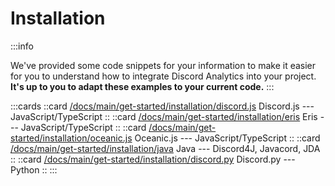 # Installation

:::info

We've provided some code snippets for your information to make it easier for you to understand how to integrate Discord Analytics into your project.
**It's up to you to adapt these examples to your current code.**
:::

:::cards
::card [/docs/main/get-started/installation/discord.js](https://i.imgur.com/WiVzrys.png) Discord.js --- JavaScript/TypeScript ::
::card [/docs/main/get-started/installation/eris](https://i.imgur.com/10WtUMU.png) Eris --- JavaScript/TypeScript ::
::card [/docs/main/get-started/installation/oceanic.js](https://i.imgur.com/LODQ0vh.png) Oceanic.js --- JavaScript/TypeScript ::
::card [/docs/main/get-started/installation/java](https://i.imgur.com/O0XXIbz.png) Java --- Discord4J, Javacord, JDA ::
::card [/docs/main/get-started/installation/discord.py](https://i.imgur.com/pM0NRFB.png) Discord.py --- Python ::
:::
